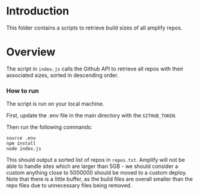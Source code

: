 # Introduction

This folder contains a scripts to retrieve build sizes of all amplify repos.

# Overview

The script in `index.js` calls the Github API to retrieve all repos with their associated sizes, sorted in descending order.

### How to run

The script is run on your local machine.

First, update the .env file in the main directory with the `GITHUB_TOKEN`.

Then run the following commands:

```
source .env
npm install
node index.js
```

This should output a sorted list of repos in `repos.txt`. Amplify will not be able to handle sites which are larger than 5GB - we should consider a custom anything close to 5000000 should be moved to a custom deploy. Note that there is a little buffer, as the build files are overall smaller than the repo files due to unnecessary files being removed.
